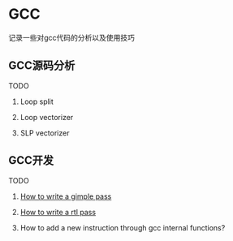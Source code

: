 # GCC

记录一些对gcc代码的分析以及使用技巧

## GCC源码分析

TODO

1. Loop split

2. Loop vectorizer

3. SLP vectorizer

## GCC开发

TODO

1. [How to write a gimple pass](https://xkfan.github.io/compiler/gcc/how-to-write-a-gimple-pass)

2. [How to write a rtl pass](https://xkfan.github.io/compiler/gcc/how-to-write-a-rtl-pass)

3. How to add a new instruction through gcc internal functions?
